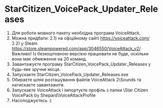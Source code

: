 # StarCitizen_VoicePack_Updater_Releases
1) Для роботи мовного пакету необхідна програма VoiceAttack.
2) Можна придбати:
   2.1) на офіційному сайті https://voiceattack.com/
   2.2) у Steam https://store.steampowered.com/app/3046550/VoiceAttack_v2/
    Важливо! Із безкоштовною версією працювати не буде, оскільки вона має обмеження на 20 команд.
4) Завантажуєте програму StarCitizen_VoicePack_Updater_Releases у будь-яке зручне місце.
5) Запускаєте StarCitizen_VoicePack_Updater_Releases.ехе
6) Обираєте шлях розташування файлів VoiceAttack 2\Sounds та натискаєте завантажити.
7) Запускаєте VoiceAttack і імпортуєте профіль з папки \Star Citizen VoicePack by Shepard\VoiceAttackProfile
8) Насолоджуєтесь :)
